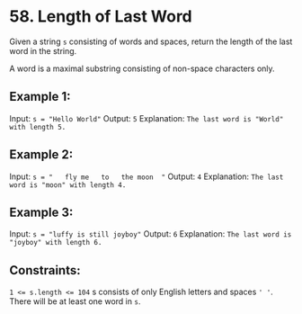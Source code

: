 # 58. Length of Last Word

Given a string ```s``` consisting of words and spaces, return the length of the last word in the string.

A word is a maximal substring consisting of non-space characters only.
 

## Example 1:
Input: ```s = "Hello World"```
Output: ```5```
Explanation: ```The last word is "World" with length 5.```

## Example 2:
Input: ```s = "   fly me   to   the moon  "```
Output: ```4```
Explanation: ```The last word is "moon" with length 4.```

## Example 3:
Input: ```s = "luffy is still joyboy"```
Output: ```6```
Explanation: ```The last word is "joyboy" with length 6.```
 

## Constraints:
```1 <= s.length <= 104```
s consists of only English letters and spaces ```' '```.
There will be at least one word in ```s```.